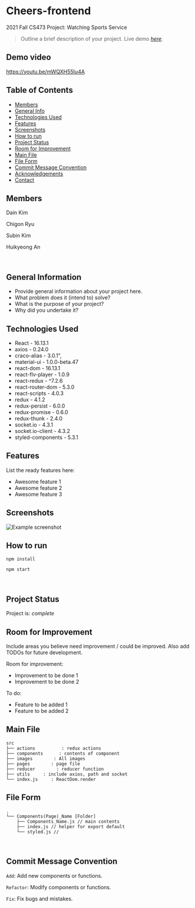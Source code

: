 # Cheers-frontend

2021 Fall CS473 Project: Watching Sports Service

> Outline a brief description of your project.
> Live demo [_here_](https://youtu.be/mWQXH55Iu4A).


## Demo video

https://youtu.be/mWQXH55Iu4A


## Table of Contents
* [Members](#members)
* [General Info](#general-information)
* [Technologies Used](#technologies-used)
* [Features](#features)
* [Screenshots](#screenshots)
* [How to run](#how-to-run)
* [Project Status](#project-status)
* [Room for Improvement](#room-for-improvement)
* [Main File](#main-file)
* [File Form](#file-form)
* [Commit Message Convention](#commit-message-convention)
* [Acknowledgements](#acknowledgements)
* [Contact](#contact)
<!-- * [License](#license) -->


## Members

Dain Kim

Chigon Ryu

Subin Kim

Huikyeong An

<br />


## General Information
- Provide general information about your project here.
- What problem does it (intend to) solve?
- What is the purpose of your project?
- Why did you undertake it?
<!-- You don't have to answer all the questions - just the ones relevant to your project. -->



## Technologies Used
- React - 16.13.1
- axios - 0.24.0
- craco-alias - 3.0.1",
- material-ui - 1.0.0-beta.47
- react-dom - 16.13.1
- react-flv-player - 1.0.9
- react-redux - ^7.2.6
- react-router-dom - 5.3.0
- react-scripts - 4.0.3
- redux - 4.1.2
- redux-persist - 6.0.0
- redux-promise - 0.6.0
- redux-thunk - 2.4.0
- socket.io - 4.3.1
- socket.io-client - 4.3.2
- styled-components - 5.3.1


## Features
List the ready features here:
- Awesome feature 1
- Awesome feature 2
- Awesome feature 3


## Screenshots
![Example screenshot](./img/screenshot.png)
<!-- If you have screenshots you'd like to share, include them here. -->


## How to run
`npm install`


`npm start`

<br />


## Project Status
Project is:  _complete_ 


## Room for Improvement
Include areas you believe need improvement / could be improved. Also add TODOs for future development.

Room for improvement:
- Improvement to be done 1
- Improvement to be done 2

To do:
- Feature to be added 1
- Feature to be added 2


## Main File
```
src
├── actions          : redux actions
├── components      : contents of component
├── images        : All images
├── pages        : page file
├── reducer        : reducer function
├── utils     : include axios, path and socket
└── index.js     : ReactDom.render
```


## File Form
```
.
└── Components(Page)_Name [Folder]
    ├── Components_Name.js // main contents
    ├── index.js // helper for export default
    └── styled.js // 
```

<br />

## Commit Message Convention
`Add`: Add new components or functions.

`Refactor`: Modify components or functions.

`Fix`: Fix bugs and mistakes.


<!-- Optional -->
<!-- ## License -->
<!-- This project is open source and available under the [... License](). -->

<!-- You don't have to include all sections - just the one's relevant to your project -->

